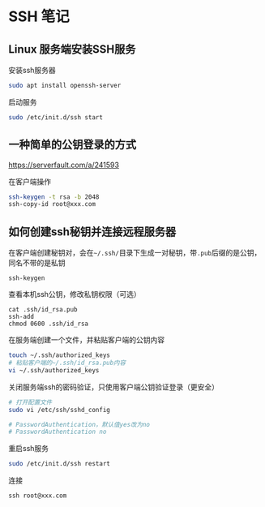 # SSH 笔记

## Linux 服务端安装SSH服务

安装ssh服务器

```sh
sudo apt install openssh-server
```

启动服务

```sh
sudo /etc/init.d/ssh start
```

## 一种简单的公钥登录的方式

https://serverfault.com/a/241593

在客户端操作

```sh
ssh-keygen -t rsa -b 2048
ssh-copy-id root@xxx.com
```


## 如何创建ssh秘钥并连接远程服务器

在客户端创建秘钥对，会在`~/.ssh/`目录下生成一对秘钥，带`.pub`后缀的是公钥，同名不带的是私钥

```
ssh-keygen
```

查看本机ssh公钥，修改私钥权限（可选）

```
cat .ssh/id_rsa.pub
ssh-add
chmod 0600 .ssh/id_rsa
```

在服务端创建一个文件，并粘贴客户端的公钥内容

```sh
touch ~/.ssh/authorized_keys
# 粘贴客户端的~/.ssh/id_rsa.pub内容
vi ~/.ssh/authorized_keys
```

关闭服务端ssh的密码验证，只使用客户端公钥验证登录（更安全）

```sh
# 打开配置文件
sudo vi /etc/ssh/sshd_config

# PasswordAuthentication，默认值yes改为no
# PasswordAuthentication no
```

重启ssh服务

```sh
sudo /etc/init.d/ssh restart
```

连接

```
ssh root@xxx.com
```
